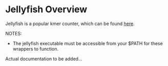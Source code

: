# Jellyfish Overview

Jellyfish is a popular kmer counter, which can be found [here](https://github.com/gmarcais/Jellyfish/releases).


NOTES: 

- The jellyfish executable must be accessible from your $PATH for these wrappers to function.


Actual documentation to be added...

